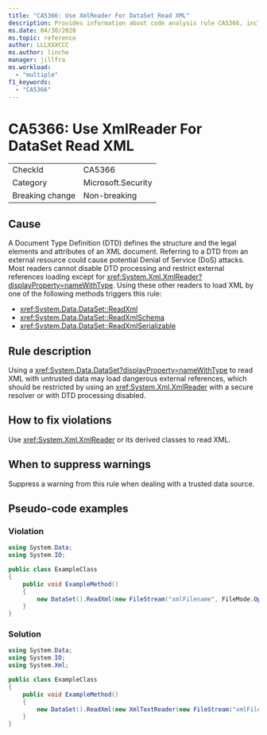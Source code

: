 ```yaml
---
title: "CA5366: Use XmlReader For DataSet Read XML"
description: Provides information about code analysis rule CA5366, including causes, how to fix violations, and when to suppress it.
ms.date: 04/30/2020
ms.topic: reference
author: LLLXXXCCC
ms.author: linche
manager: jillfra
ms.workload:
  - "multiple"
f1_keywords:
  - "CA5366"
---
```

# CA5366: Use XmlReader For DataSet Read XML

|||
|-|-|
|CheckId|CA5366|
|Category|Microsoft.Security|
|Breaking change|Non-breaking|

## Cause

A Document Type Definition (DTD) defines the structure and the legal elements and attributes of an XML document. Referring to a DTD from an external resource could cause potential Denial of Service (DoS) attacks. Most readers cannot disable DTD processing and restrict external references loading except for <xref:System.Xml.XmlReader?displayProperty=nameWithType>. Using these other readers to load XML by one of the following methods triggers this rule:
- <xref:System.Data.DataSet::ReadXml>
- <xref:System.Data.DataSet::ReadXmlSchema>
- <xref:System.Data.DataSet::ReadXmlSerializable>

## Rule description

Using a <xref:System.Data.DataSet?displayProperty=nameWithType> to read XML with untrusted data may load dangerous external references, which should be restricted by using an <xref:System.Xml.XmlReader> with a secure resolver or with DTD processing disabled.

## How to fix violations

Use <xref:System.Xml.XmlReader> or its derived classes to read XML.

## When to suppress warnings

Suppress a warning from this rule when dealing with a trusted data source.

## Pseudo-code examples

### Violation

```csharp
using System.Data;
using System.IO;

public class ExampleClass
{
    public void ExampleMethod()
    {
        new DataSet().ReadXml(new FileStream("xmlFilename", FileMode.Open));
    }
}
```

### Solution

```csharp
using System.Data;
using System.IO;
using System.Xml;

public class ExampleClass
{
    public void ExampleMethod()
    {
        new DataSet().ReadXml(new XmlTextReader(new FileStream("xmlFilename", FileMode.Open)));
    }
}
```
